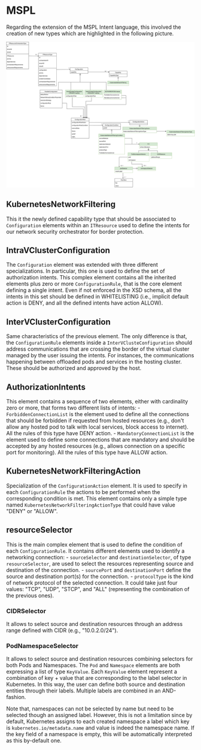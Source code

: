 # MSPL

Regarding the extension of the MSPL Intent language, this involved the creation of new types which are highlighted in the following picture.

<p align="center">
	<img src="./images/MSPL_extension_schema.svg" width="1000">
</p>

## KubernetesNetworkFiltering
This it the newly defined capability type that should be associated to `Configuration` elements within an `ITResource` used to define the intents for our network security orchestrator for border protection. 

## IntraVClusterConfiguration
The `Configuration` element was extended with three different specializations. In particular, this one is used to define the set of authorization intents. This complex element contains all the inherited elements plus zero or more `ConfigurationRule`, that is the core element defining a single intent. Even if not enforced in the XSD schema, all the intents in this set should be defined in WHITELISTING (i.e., implicit default action is DENY, and all the defined intents have action ALLOW).

## InterVClusterConfiguration
Same characteristics of the previous element. The only difference is that, the `ConfigurationRule` elements inside a `InterVClusteConfiguration` should address communications that are crossing the border of the virtual cluster managed by the user issuing the intents. For instances, the communications happening between offloaded pods and services in the hosting cluster. These should be authorized and approved by the host.

## AuthorizationIntents
This element contains a sequence of two elements, either with cardinality zero or more, that forms two different lists of intents:
	- `ForbiddenConnectionList` is the element used to define all the connections that should be forbidden if requested from hosted resources (e.g., don't allow any hosted pod to talk with local services, block access to internet). All the rules of this type have DENY action. 
	- `MandatoryConnectionList` is the element used to define some connections that are mandatory and should be accepted by any hosted resources (e.g., allows connection on a specific port for monitoring). All the rules of this type have ALLOW action.

## KubernetesNetworkFilteringAction
Specialization of the `ConfigurationAction` element. It is used to specify in each `ConfigurationRule` the actions to be performed when the corresponding condition is met. This element contains only a simple type named `KubernetesNetworkFilteringActionType` that could have value "DENY" or "ALLOW".

## resourceSelector
This is the main complex element that is used to define the condition of each `ConfigurationRule`. It contains different elements used to identify a networking connection:
	- `sourceSelector` and `destinationSelector`, of type `resourceSelector`, are used to select the resources representing source and destination of the connection.
	- `sourcePort` and `destinationPort` define the source and destination port(s) for the connection.
	- `protocolType` is the kind of network protocol of the selected connection. It could take just four values: "TCP", "UDP", "STCP", and "ALL" (representing the combination of the previous ones).

### CIDRSelector
It allows to select source and destination resources through an address range defined with CIDR (e.g., "10.0.2.0/24").


### PodNamespaceSelector
It allows to select source and destination resources combining selectors for both Pods and Namespaces. The `Pod` and `Namespace` elements are both expressing a list of type `KeyValue`. Each `KeyValue` element represent a combination of key + value that are corresponding to the label selector in Kubernetes. In this way, the user can define both source and destination entities through their labels. Multiple labels are combined in an AND-fashion.

Note that, namespaces can not be selected by name but need to be selected though an assigned label. However, this is not a limitation since by default, Kubernetes assigns to each created namespace a label which key is `kubernetes.io/metadata.name`  and value is indeed the namespace name. If the key field of a namespace is empty, this will be automatically interpreted as this by-default one.